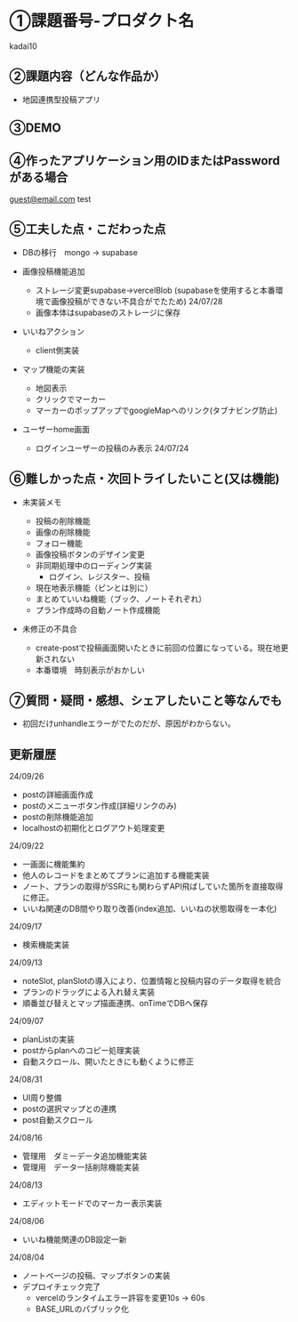# ①課題番号-プロダクト名
kadai10

## ②課題内容（どんな作品か）

- 地図連携型投稿アプリ

## ③DEMO


## ④作ったアプリケーション用のIDまたはPasswordがある場合

guest@email.com
test

## ⑤工夫した点・こだわった点

- DBの移行　mongo -> supabase

- 画像投稿機能追加
  - ストレージ変更supabase->vercelBlob (supabaseを使用すると本番環境で画像投稿ができない不具合がでたため) 24/07/28
  - 画像本体はsupabaseのストレージに保存

- いいねアクション
  - client側実装

- マップ機能の実装
  - 地図表示
  - クリックでマーカー
  - マーカーのポップアップでgoogleMapへのリンク(タブナビング防止)
  

- ユーザーhome画面
  - ログインユーザーの投稿のみ表示 24/07/24


## ⑥難しかった点・次回トライしたいこと(又は機能)

- 未実装メモ
  - 投稿の削除機能
  - 画像の削除機能
  - フォロー機能
  - 画像投稿ボタンのデザイン変更
  - 非同期処理中のローディング実装
    - ログイン、レジスター、投稿
  - 現在地表示機能（ピンとは別に）
  - まとめていいね機能（ブック、ノートそれぞれ）
  - プラン作成時の自動ノート作成機能

- 未修正の不具合
  - create-postで投稿画面開いたときに前回の位置になっている。現在地更新されない
  - 本番環境　時刻表示がおかしい

## ⑦質問・疑問・感想、シェアしたいこと等なんでも
- 初回だけunhandleエラーがでたのだが、原因がわからない。


## 更新履歴

24/09/26
- postの詳細画面作成
- postのメニューボタン作成(詳細リンクのみ)
- postの削除機能追加
- localhostの初期化とログアウト処理変更

24/09/22
- 一画面に機能集約
- 他人のレコードをまとめてプランに追加する機能実装
- ノート、プランの取得がSSRにも関わらずAPI飛ばしていた箇所を直接取得に修正。
- いいね関連のDB間やり取り改善(index追加、いいねの状態取得を一本化)


24/09/17
- 検索機能実装

24/09/13
- noteSlot, planSlotの導入により、位置情報と投稿内容のデータ取得を統合
- プランのドラッグによる入れ替え実装
- 順番並び替えとマップ描画連携、onTimeでDBへ保存


24/09/07
- planListの実装
- postからplanへのコピー処理実装
- 自動スクロール、開いたときにも動くように修正

24/08/31
- UI周り整備
- postの選択マップとの連携
- post自動スクロール

24/08/16
- 管理用　ダミーデータ追加機能実装
- 管理用　データ一括削除機能実装

24/08/13
- エディットモードでのマーカー表示実装

24/08/06
- いいね機能関連のDB設定一新

24/08/04
- ノートページの投稿、マップボタンの実装
- デプロイチェック完了
  - vercelのランタイムエラー許容を変更10s -> 60s 
  - BASE_URLのパブリック化
